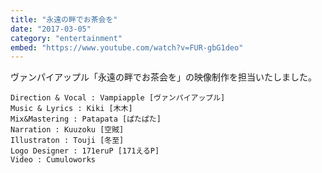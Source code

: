 ```yaml
---
title: "永遠の畔でお茶会を"
date: "2017-03-05"
category: "entertainment"
embed: "https://www.youtube.com/watch?v=FUR-gbG1deo"
---
```


ヴァンパイアップル「永遠の畔でお茶会を」の映像制作を担当いたしました。

```plaintext
Direction & Vocal : Vampiapple [ヴァンパイアップル]
Music & Lyrics : Kiki [木木]
Mix&Mastering : Patapata [ぱたぱた]
Narration : Kuuzoku [空賊]
Illustraton : Touji [冬至]
Logo Designer : 171eruP [171えるP]
Video : Cumuloworks 
```
